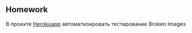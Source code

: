 ## Homework

В проекте [Herokuapp](http://the-internet.herokuapp.com/) автоматизировать тестирование Broken Images
